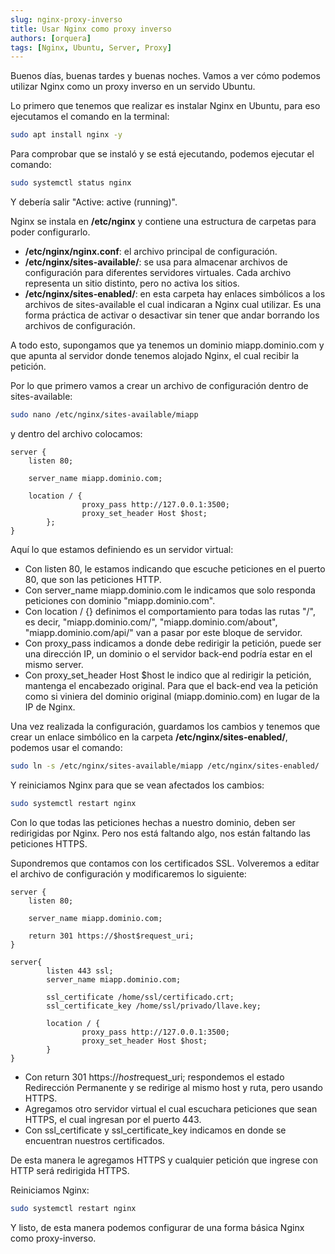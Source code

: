 ```yaml
---
slug: nginx-proxy-inverso
title: Usar Nginx como proxy inverso
authors: [orquera]
tags: [Nginx, Ubuntu, Server, Proxy]
---
```


Buenos días, buenas tardes y buenas noches. Vamos a ver cómo podemos utilizar Nginx como un proxy inverso en un servido Ubuntu.

<!-- truncate -->

Lo primero que tenemos que realizar es instalar Nginx en Ubuntu, para eso ejecutamos el comando en la terminal:

```bash
sudo apt install nginx -y
```

Para comprobar que se instaló y se está ejecutando, podemos ejecutar el comando:

```bash
sudo systemctl status nginx
```

Y debería salir "Active: active (running)".

Nginx se instala en **/etc/nginx** y contiene una estructura de carpetas para poder configurarlo.

- **/etc/nginx/nginx.conf**: el archivo principal de configuración.
- **/etc/nginx/sites-available/**: se usa para almacenar archivos de configuración para diferentes servidores virtuales. Cada archivo representa un sitio distinto, pero no activa los sitios.
- **/etc/nginx/sites-enabled/**: en esta carpeta hay enlaces simbólicos a los archivos de sites-available el cual indicaran a Nginx cual utilizar. Es una forma práctica de activar o desactivar sin tener que andar borrando los archivos de configuración.

A todo esto, supongamos que ya tenemos un dominio miapp.dominio.com y que apunta al servidor donde tenemos alojado Nginx, el cual recibir la petición.

Por lo que primero vamos a crear un archivo de configuración dentro de sites-available:

```bash
sudo nano /etc/nginx/sites-available/miapp
```

y dentro del archivo colocamos:

```nginx
server {
    listen 80;

    server_name miapp.dominio.com;

    location / {
                proxy_pass http://127.0.0.1:3500;
                proxy_set_header Host $host;
        };
}
```

Aquí lo que estamos definiendo es un servidor virtual:

- Con listen 80, le estamos indicando que escuche peticiones en el puerto 80, que son las peticiones HTTP.
- Con server_name miapp.dominio.com le indicamos que solo responda peticiones con dominio "miapp.dominio.com".
- Con location / {} definimos el comportamiento para todas las rutas "/", es decir, "miapp.dominio.com/", "miapp.dominio.com/about", "miapp.dominio.com/api/" van a pasar por este bloque de servidor.
- Con proxy_pass indicamos a donde debe redirigir la petición, puede ser una dirección IP, un dominio o el servidor back-end podría estar en el mismo server.
- Con proxy_set_header Host $host le indico que al redirigir la petición, mantenga el encabezado original. Para que el back-end vea la petición como si viniera del dominio original (miapp.dominio.com) en lugar de la IP de Nginx.

Una vez realizada la configuración, guardamos los cambios y tenemos que
crear un enlace simbólico en la carpeta **/etc/nginx/sites-enabled/**, podemos usar el comando:

```bash
sudo ln -s /etc/nginx/sites-available/miapp /etc/nginx/sites-enabled/
```

Y reiniciamos Nginx para que se vean afectados los cambios:

```bash
sudo systemctl restart nginx
```

Con lo que todas las peticiones hechas a nuestro dominio, deben ser redirigidas por Nginx. Pero nos está faltando algo, nos están faltando las peticiones HTTPS.

Supondremos que contamos con los certificados SSL. Volveremos a editar el archivo de configuración y modificaremos lo siguiente:

```nginx
server {
    listen 80;

    server_name miapp.dominio.com;

    return 301 https://$host$request_uri;
}

server{
        listen 443 ssl;
        server_name miapp.dominio.com;

        ssl_certificate /home/ssl/certificado.crt;
        ssl_certificate_key /home/ssl/privado/llave.key;

        location / {
                proxy_pass http://127.0.0.1:3500;
                proxy_set_header Host $host;
        }
}
```

- Con return 301 https://$host$request_uri; respondemos el estado Redirección Permanente y se redirige al mismo host y ruta, pero usando HTTPS.
- Agregamos otro servidor virtual el cual escuchara peticiones que sean HTTPS, el cual ingresan por el puerto 443.
- Con ssl_certificate y ssl_certificate_key indicamos en donde se encuentran nuestros certificados.

De esta manera le agregamos HTTPS y cualquier petición que ingrese con HTTP será redirigida HTTPS.

Reiniciamos Nginx:

```bash
sudo systemctl restart nginx
```

Y listo, de esta manera podemos configurar de una forma básica Nginx como proxy-inverso.
